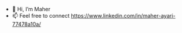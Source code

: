 - 👋 Hi, I’m Maher
- 📫 Feel free to connect https://www.linkedin.com/in/maher-ayari-77478a10a/

<!---
ayammaher/ayammaher is a ✨ special ✨ repository because its `README.md` (this file) appears on your GitHub profile.
You can click the Preview link to take a look at your changes.
--->
